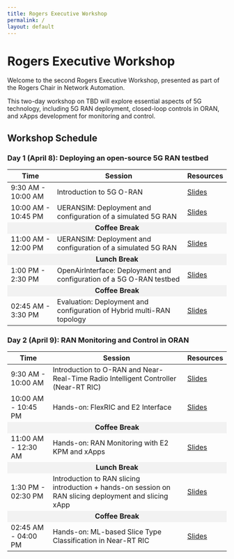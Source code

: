 ```yaml
---
title: Rogers Executive Workshop
permalink: /
layout: default
---
```

# Rogers Executive Workshop

Welcome to the second Rogers Executive Workshop, presented as part of the Rogers Chair in Network Automation.

This two-day workshop on TBD will explore essential aspects of 5G technology, including 5G RAN deployment, closed-loop controls in ORAN, and xApps development for monitoring and control.

## Workshop Schedule

### Day 1 (April 8): Deploying an open-source 5G RAN testbed​

<table border="0">
  <thead>
    <tr>
      <th>Time</th>
      <th>Session</th>
      <th>Resources</th>
    </tr>
  </thead>
  <tbody>
    <tr>
      <td>9:30 AM - 10:00 AM</td>
      <td> Introduction to 5G O-RAN​ </td>
      <td><a href="https://uofwaterloo-my.sharepoint.com/:p:/r/personal/mzangooe_uwaterloo_ca/Documents/Rogers/workshops/Introduction%20-%20W2.pptx?d=w2b0667b1f97942ce804e9355b9075611&csf=1&web=1&e=Weq20e">Slides</a></td>
    </tr>
    <tr>
      <td>10:00 AM - 10:45 PM</td>
      <td> UERANSIM: Deployment and configuration of a simulated 5G RAN  </td>
      <td><a href="https://docs.google.com/presentation/d/1D1yJoU2VZtM1oFWaK-PkXt-Al_a-P2nl8pZOX2KaxxA/edit?usp=sharing">Slides</a></td>
    </tr>
    <tr>
      <td colspan="3" style="text-align:center; background-color:#f2f2f2;"><strong>Coffee Break</strong></td>
    </tr>
    <tr>
      <td>11:00 AM - 12:00 PM</td>
      <td>  UERANSIM: Deployment and configuration of a simulated 5G RAN </td>
      <td><a href="https://docs.google.com/presentation/d/1D1yJoU2VZtM1oFWaK-PkXt-Al_a-P2nl8pZOX2KaxxA/edit?usp=sharing">Slides</a></td>
    </tr>
    <tr>
      <td colspan="3" style="text-align:center; background-color:#f2f2f2;"><strong>Lunch Break</strong></td>
    </tr>
    <tr>
      <td>1:00 PM - 2:30 PM</td>
      <td> OpenAirInterface: Deployment and configuration of a 5G O-RAN testbed </td>
      <td><a href="https://docs.google.com/presentation/d/1D1yJoU2VZtM1oFWaK-PkXt-Al_a-P2nl8pZOX2KaxxA/edit?usp=sharing">Slides</a></td>
    </tr>
    <tr>
      <td colspan="3" style="text-align:center; background-color:#f2f2f2;"><strong>Coffee Break</strong></td>
    </tr>
    <tr>
      <td>02:45 AM - 3:30 PM</td>
      <td> Evaluation: Deployment and configuration of Hybrid multi-RAN topology </td>
      <td><a href="https://docs.google.com/presentation/d/1D1yJoU2VZtM1oFWaK-PkXt-Al_a-P2nl8pZOX2KaxxA/edit?usp=sharing">Slides</a></td>
    </tr>
  </tbody>
</table>

### Day 2 (April 9): RAN Monitoring and Control in ORAN

<table border="0">
  <thead>
    <tr>
      <th>Time</th>
      <th>Session</th>
      <th>Resources</th>
    </tr>
  </thead>
  <tbody>
    <tr>
      <td>9:30 AM - 10:00 AM</td>
      <td> Introduction to O-RAN and Near-Real-Time Radio Intelligent Controller (Near-RT RIC) </td>
      <td><a href="https://docs.google.com/presentation/d/1f7Eud_zbzXoGaJg9Vp3gRAk9DzrMNRfVaJrb2cKWQoo/edit?usp=sharing">Slides</a></td>
    </tr>
    <tr>
      <td>10:00 AM - 10:45 PM</td>
      <td> Hands-on: FlexRIC and E2 Interface </td>
      <td><a href="https://docs.google.com/presentation/d/11U4f6PsRjpgJUvL5to354b7dBU9CYaVWB3wBYRlrCsU/edit?usp=sharing">Slides</a> </td>
    </tr>
    <tr>
      <td colspan="3" style="text-align:center; background-color:#f2f2f2;"><strong>Coffee Break</strong></td>
    </tr>
    <tr>
      <td>11:00 AM - 12:30 AM</td>
      <td>  Hands-on: RAN Monitoring with E2 KPM and xApps​ </td>
      <td><a href="https://docs.google.com/presentation/d/1u94rrCBXczxzq6w8mbUnawZTUAH5uYbFOHmpJrfDEvc/edit?usp=sharing">Slides</a></td>
    </tr>
    <tr>
      <td colspan="3" style="text-align:center; background-color:#f2f2f2;"><strong>Lunch Break</strong></td>
    </tr>
    <tr>
      <td>1:30 PM - 02:30 PM</td>
      <td> Introduction to RAN slicing introduction + hands-on session on RAN slicing deployment and slicing xApp</td>
      <td><a href="https://docs.google.com/presentation/d/1Hev6va0UH2iXOjRbe-dxXaY262V9uDq-42-N-yh2X_I/edit?slide=id.g341e2affccf_0_0#slide=id.g341e2affccf_0_0">Slides</a></td>
    </tr>
    <tr>
      <td colspan="3" style="text-align:center; background-color:#f2f2f2;"><strong>Coffee Break</strong></td>
    </tr>
    <tr>
      <td>02:45 AM - 04:00 PM</td>
      <td> Hands-on: ML-based Slice Type Classification in Near-RT RIC </td>
      <td><a href="https://docs.google.com/presentation/d/15u0hudryCLSr2VanGmN6NaWcesRoYuy3Kt70vrwrJoM/edit?usp=sharing">Slides</a> </td>
    </tr>
  </tbody>
</table>
